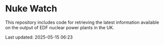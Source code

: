 # Nuke Watch

This repository includes code for retrieving the latest information available on the output of EDF nuclear power plants in the UK.

Last updated: 2025-05-15 06:23